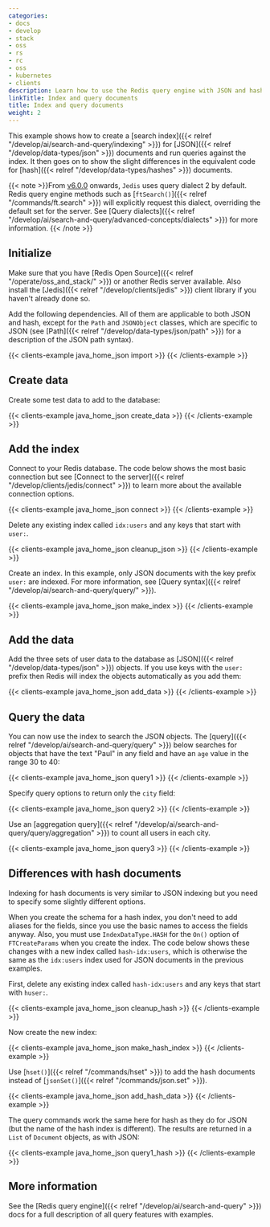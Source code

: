 ```yaml
---
categories:
- docs
- develop
- stack
- oss
- rs
- rc
- oss
- kubernetes
- clients
description: Learn how to use the Redis query engine with JSON and hash documents.
linkTitle: Index and query documents
title: Index and query documents
weight: 2
---
```


This example shows how to create a
[search index]({{< relref "/develop/ai/search-and-query/indexing" >}})
for [JSON]({{< relref "/develop/data-types/json" >}}) documents and
run queries against the index. It then goes on to show the slight differences
in the equivalent code for [hash]({{< relref "/develop/data-types/hashes" >}})
documents.

{{< note >}}From [v6.0.0](https://github.com/redis/jedis/releases/tag/v6.0.0) onwards,
`Jedis` uses query dialect 2 by default.
Redis query engine methods such as [`ftSearch()`]({{< relref "/commands/ft.search" >}})
will explicitly request this dialect, overriding the default set for the server.
See
[Query dialects]({{< relref "/develop/ai/search-and-query/advanced-concepts/dialects" >}})
for more information.
{{< /note >}}

## Initialize

Make sure that you have [Redis Open Source]({{< relref "/operate/oss_and_stack/" >}})
or another Redis server available. Also install the
[Jedis]({{< relref "/develop/clients/jedis" >}}) client library if you
haven't already done so.

Add the following dependencies. All of them are applicable to both JSON and hash,
except for the `Path` and `JSONObject` classes, which are specific to JSON (see
[Path]({{< relref "/develop/data-types/json/path" >}}) for a description of the
JSON path syntax).

{{< clients-example java_home_json import >}}
{{< /clients-example >}}

## Create data

Create some test data to add to the database:

{{< clients-example java_home_json create_data >}}
{{< /clients-example >}}

## Add the index

Connect to your Redis database. The code below shows the most
basic connection but see
[Connect to the server]({{< relref "/develop/clients/jedis/connect" >}})
to learn more about the available connection options.

{{< clients-example java_home_json connect >}}
{{< /clients-example >}}

Delete any existing index called `idx:users` and any keys that start with `user:`.

{{< clients-example java_home_json cleanup_json >}}
{{< /clients-example >}}

Create an index. In this example, only JSON documents with the key prefix `user:` are indexed. For more information, see [Query syntax]({{< relref "/develop/ai/search-and-query/query/" >}}).

{{< clients-example java_home_json make_index >}}
{{< /clients-example >}}

## Add the data

Add the three sets of user data to the database as
[JSON]({{< relref "/develop/data-types/json" >}}) objects.
If you use keys with the `user:` prefix then Redis will index the
objects automatically as you add them:

{{< clients-example java_home_json add_data >}}
{{< /clients-example >}}

## Query the data

You can now use the index to search the JSON objects. The
[query]({{< relref "/develop/ai/search-and-query/query" >}})
below searches for objects that have the text "Paul" in any field
and have an `age` value in the range 30 to 40:

{{< clients-example java_home_json query1 >}}
{{< /clients-example >}}

Specify query options to return only the `city` field:

{{< clients-example java_home_json query2 >}}
{{< /clients-example >}}

Use an
[aggregation query]({{< relref "/develop/ai/search-and-query/query/aggregation" >}})
to count all users in each city.

{{< clients-example java_home_json query3 >}}
{{< /clients-example >}}

## Differences with hash documents

Indexing for hash documents is very similar to JSON indexing but you
need to specify some slightly different options.

When you create the schema for a hash index, you don't need to
add aliases for the fields, since you use the basic names to access
the fields anyway. Also, you must use `IndexDataType.HASH` for the `On()`
option of `FTCreateParams` when you create the index. The code below shows these
changes with a new index called `hash-idx:users`, which is otherwise the same as
the `idx:users` index used for JSON documents in the previous examples.

First, delete any existing index called `hash-idx:users` and any keys that start with `huser:`.

{{< clients-example java_home_json cleanup_hash >}}
{{< /clients-example >}}

Now create the new index:

{{< clients-example java_home_json make_hash_index >}}
{{< /clients-example >}}

Use [`hset()`]({{< relref "/commands/hset" >}}) to add the hash
documents instead of [`jsonSet()`]({{< relref "/commands/json.set" >}}).

{{< clients-example java_home_json add_hash_data >}}
{{< /clients-example >}}

The query commands work the same here for hash as they do for JSON (but
the name of the hash index is different). The results are returned in 
a `List` of `Document` objects, as with JSON:

{{< clients-example java_home_json query1_hash >}}
{{< /clients-example >}}

## More information

See the [Redis query engine]({{< relref "/develop/ai/search-and-query" >}}) docs
for a full description of all query features with examples.
